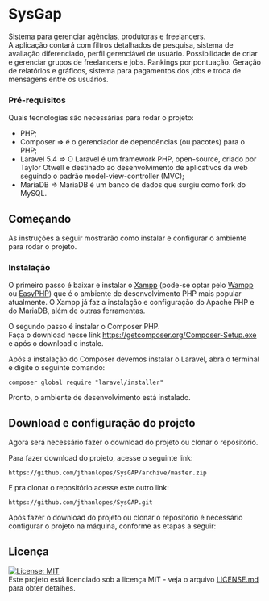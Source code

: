 # SysGap

Sistema para gerenciar agências, produtoras e freelancers.<br>
A aplicação contará com filtros detalhados de pesquisa, sistema de avaliação diferenciado, perfil gerenciável de usuário. 
Possibilidade de criar e gerenciar grupos de freelancers e jobs. Rankings por pontuação. Geração de relatórios e gráficos, 
sistema para pagamentos dos jobs e troca de mensagens entre os usuários.

### Pré-requisitos

Quais tecnologias são necessárias para rodar o projeto:
<ul>
  <li>PHP;</li>
  <li>Composer => é o gerenciador de dependências (ou pacotes) para o PHP;</li>
  <li>Laravel 5.4 => O Laravel é um framework PHP, open-source, criado por Taylor Otwell e destinado ao desenvolvimento de aplicativos da web seguindo o padrão model-view-controller (MVC);</li>
  <li>MariaDB => MariaDB é um banco de dados que surgiu como fork do MySQL.</li>
</ul>

## Começando

As instruções a seguir mostrarão como instalar e configurar o ambiente para rodar o projeto.

### Instalação

O primeiro passo é baixar e instalar o <a href="https://www.apachefriends.org/pt_br/index.html">Xampp</a> (pode-se optar pelo <a href="http://www.wampserver.com/en/">Wampp</a> ou <a href="http://www.easyphp.org/">EasyPHP</a>) que é o ambiente de desenvolvimento PHP mais popular atualmente.
O Xampp já faz a instalação e configuração do Apache PHP e do MariaDB, além de outras ferramentas.

O segundo passo é instalar o Composer PHP.<br>
Faça o download nesse link https://getcomposer.org/Composer-Setup.exe e após o download o instale.

Após a instalação do Composer devemos instalar o Laravel, abra o terminal e digite o seguinte comando:
```
composer global require "laravel/installer"
```

Pronto, o ambiente de desenvolvimento está instalado.

## Download e configuração do projeto

Agora será necessário fazer o download do projeto ou clonar o repositório.

Para fazer download do projeto, acesse o seguinte link:
```
https://github.com/jthanlopes/SysGAP/archive/master.zip
```
E pra clonar o repositório acesse este outro link:
```
https://github.com/jthanlopes/SysGAP.git
```

Após fazer o download do projeto ou clonar o repositório é necessário configurar o projeto na máquina, conforme as etapas a seguir:

## Licença

[![License: MIT](https://img.shields.io/badge/License-MIT-yellow.svg)](https://opensource.org/licenses/MIT) <br>
Este projeto está licenciado sob a licença MIT - veja o arquivo <a href="https://github.com/jthanlopes/SysGAP/blob/master/LICENSE">LICENSE.md</a> para obter detalhes.
